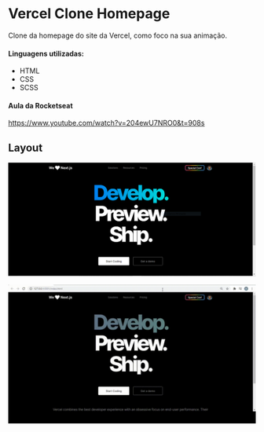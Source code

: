 # Vercel Clone Homepage

Clone da homepage do site da Vercel, como foco na sua animação.

#### Linguagens utilizadas:
- HTML
- CSS
- SCSS

#### Aula da Rocketseat
https://www.youtube.com/watch?v=204ewU7NRO0&t=908s

## Layout

![Layout Mobile](https://github.com/anna104016/Vercel-Clone-Homepage/blob/main/Vercel-homepage/assets/clone.PNG)

![Layout Mobile](https://github.com/anna104016/Vercel-Clone-Homepage/blob/main/Vercel-homepage/assets/Clone%20Vercel.gif)
